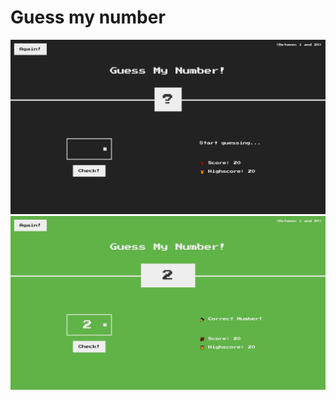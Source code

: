 # Guess my number

![guess my number](./%20Guess%20my%20number!.png)
![guess my number](./%20Guess%20My%20Number!.png)
